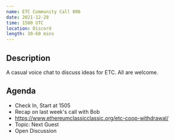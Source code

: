 ```yaml
---
name: ETC Community Call 006
date: 2021-12-28
time: 1500 UTC
location: Discord
length: 30-60 mins
---
```


## Description

A casual voice chat to discuss ideas for ETC. All are welcome.

## Agenda

- Check In, Start at 1505
- Recap on last week's call with Bob
- https://www.ethereumclassicclassic.org/etc-coop-withdrawal/
- Topic: Next Guest
- Open Discussion
